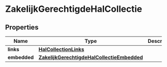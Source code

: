 

# ZakelijkGerechtigdeHalCollectie

## Properties

Name | Type | Description | Notes
------------ | ------------- | ------------- | -------------
**links** | [**HalCollectionLinks**](HalCollectionLinks.md) |  |  [optional]
**embedded** | [**ZakelijkGerechtigdeHalCollectieEmbedded**](ZakelijkGerechtigdeHalCollectieEmbedded.md) |  |  [optional]




